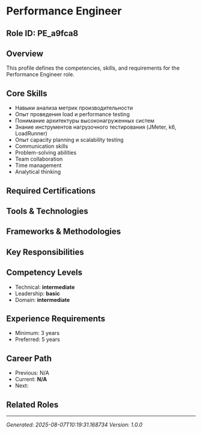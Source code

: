 # Performance Engineer

## Role ID: PE_a9fca8

## Overview
This profile defines the competencies, skills, and requirements for the Performance Engineer role.

## Core Skills
- Навыки анализа метрик производительности
- Опыт проведения load и performance testing
- Понимание архитектуры высоконагруженных систем
- Знание инструментов нагрузочного тестирования (JMeter, k6, LoadRunner)
- Опыт capacity planning и scalability testing
- Communication skills
- Problem-solving abilities
- Team collaboration
- Time management
- Analytical thinking

## Required Certifications


## Tools & Technologies


## Frameworks & Methodologies


## Key Responsibilities


## Competency Levels
- Technical: **intermediate**
- Leadership: **basic**
- Domain: **intermediate**

## Experience Requirements
- Minimum: 3 years
- Preferred: 5 years

## Career Path
- Previous: N/A
- Current: **N/A**
- Next: 

## Related Roles


---
*Generated: 2025-08-07T10:19:31.168734*
*Version: 1.0.0*
